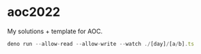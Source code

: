 # aoc2022

My solutions + template for AOC.
```ts
deno run --allow-read --allow-write --watch ./[day]/[a/b].ts
```
